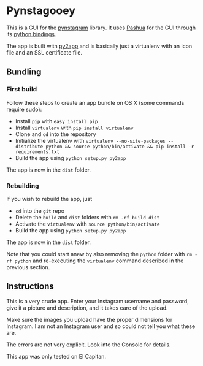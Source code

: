 # Pynstagooey

This is a GUI for the [pynstagram](https://github.com/mr0re1/pynstagram)
library. It uses [Pashua](https://www.bluem.net/en/mac/pashua/) for the GUI
through its [python bindings](https://github.com/BlueM/Pashua-Binding-Python).

The app is built with [py2app](https://pythonhosted.org/py2app/) and is
basically just a virtualenv with an icon file and an SSL certificate file.

## Bundling

### First build

Follow these steps to create an app bundle on OS X (some commands require sudo):

- Install `pip` with `easy_install pip`
- Install `virtualenv` with `pip install virtualenv`
- Clone and `cd` into the repository
- Initialize the virtualenv with
`virtualenv --no-site-packages --distribute python && source python/bin/activate && pip install -r requirements.txt`
- Build the app using `python setup.py py2app`

The app is now in the `dist` folder.

### Rebuilding

If you wish to rebuild the app, just

- `cd` into the `git` repo
- Delete the `build` and `dist` folders with `rm -rf build dist`
- Activate the `virtualenv` with `source python/bin/activate`
- Build the app using `python setup.py py2app`

The app is now in the `dist` folder.

Note that you could start anew by also removing the `python` folder with `rm -rf python` and re-executing the `virtualenv` command described in the previous section.

## Instructions

This is a very crude app. Enter your Instagram username and password, give it a picture and description, and it takes care of the upload.

Make sure the images you upload have the proper dimensions for Instagram. I am not an Instagram user and so could not tell you what these are.

The errors are not very explicit. Look into the Console for details.

This app was only tested on El Capitan.
